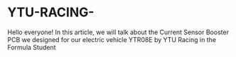 # YTU-RACING-
Hello everyone! In this article, we will talk about the Current Sensor Booster PCB we designed for our electric vehicle YTR08E by YTU Racing in the Formula Student
